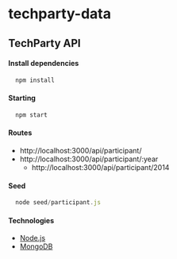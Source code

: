 # techparty-data

## TechParty API

#### Install dependencies
```js
  npm install
```

#### Starting
```js
  npm start
```

#### Routes

- http://localhost:3000/api/participant/
- http://localhost:3000/api/participant/:year
  - http://localhost:3000/api/participant/2014
 
#### Seed
```js
  node seed/participant.js
```

#### Technologies
- [Node.js](https://nodejs.org/)
- [MongoDB](https://www.mongodb.org/)
